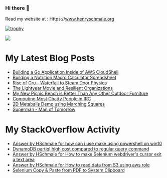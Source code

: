 ### Hi there 👋

Read my website at : Https://www.henryschmale.org

[![trophy](https://github-profile-trophy.vercel.app/?username=hschmale16)](https://github.com/ryo-ma/github-profile-trophy)

![](https://oosbvkzj53.execute-api.us-east-1.amazonaws.com/hit?url=https://github.com/hschmale16)

# My Latest Blog Posts
<!-- BLOG-POST-LIST:START -->
- [Building a Go Application Inside of AWS CloudShell](https://www.henryschmale.org/2022/09/29/go-in-cloudshell.html)
- [Building a Nutrition Macro Calculator Spreadsheet](https://www.henryschmale.org/2022/08/11/usda-nutrition.html)
- [Rise of Gru - Waterfall to Steam Door Physics](https://www.henryschmale.org/2022/07/06/minions-waterfall-physics.html)
- [The Lightyear Movie and Resilient Organizations](https://www.henryschmale.org/2022/06/27/lightyear.html)
- [My New Picnic Bench is Better Than Any Other Outdoor Furniture](https://www.henryschmale.org/2022/06/06/picnic-bench.html)
- [Computing Most Chatty People in IRC](https://www.henryschmale.org/2022/05/03/chatty-irc.html)
- [2D Metaballs Demo using Marching Squares](https://www.henryschmale.org/2022/04/04/metaballs.html)
- [Superman - Man of Tomorrow](https://www.henryschmale.org/2022/04/02/man-of-tomorrow.html)
<!-- BLOG-POST-LIST:END -->

# My StackOverflow Activity
<!-- STACKOVERFLOW:START -->
- [Answer by HSchmale for how can i use make using powershell on win10](https://stackoverflow.com/questions/74016459/how-can-i-use-make-using-powershell-on-win10/74016524#74016524)
- [DynamoDB partiql high cost compared to regular query command](https://stackoverflow.com/questions/72524216/dynamodb-partiql-high-cost-compared-to-regular-query-command)
- [Answer by HSchmale for How to make Selenium webdriver&#39;s cursor exit a text area](https://stackoverflow.com/questions/72441228/how-to-make-selenium-webdrivers-cursor-exit-a-text-area/72441276#72441276)
- [Answer by HSchmale for How to read data from S3 using aws role](https://stackoverflow.com/questions/72441172/how-to-read-data-from-s3-using-aws-role/72441240#72441240)
- [Selenium Copy &amp; Paste from PDF to System Clipboard](https://stackoverflow.com/questions/71514417/selenium-copy-paste-from-pdf-to-system-clipboard)
<!-- STACKOVERFLOW:END -->

